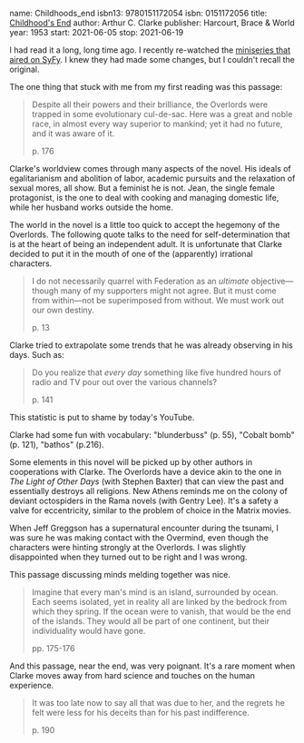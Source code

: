 name: Childhoods_end
isbn13: 9780151172054
isbn: 0151172056
title: [Childhood's End](https://www.amazon.com/dp/0151172056)
author: Arthur C. Clarke
publisher: Harcourt, Brace & World
year: 1953
start: 2021-06-05
stop: 2021-06-19

I had read it a long, long time ago.  I recently re-watched the
[miniseries that aired on SyFy](https://en.wikipedia.org/wiki/Childhood%27s_End_(miniseries)).
I knew they had made some changes, but I couldn't recall the original.

The one thing that stuck with me from my first reading was this passage:

> Despite all their powers and their brilliance, the Overlords were trapped in
> some evolutionary cul-de-sac.  Here was a great and noble race, in almost
> every way superior to mankind; yet it had no future, and it was aware of it.
> <footer>p. 176</footer>

Clarke's worldview comes through many aspects of the novel.  His ideals of
egalitarianism and abolition of labor, academic pursuits and the relaxation of
sexual mores, all show.  But a feminist he is not.  Jean, the single female
protagonist, is the one to deal with cooking and managing domestic life, while
her husband works outside the home.

The world in the novel is a little too quick to accept the hegemony of the
Overlords.  The following quote talks to the need for self-determination that is
at the heart of being an independent adult.  It is unfortunate that Clarke
decided to put it in the mouth of one of the (apparently) irrational characters.

> I do not necessarily quarrel with Federation as an _ultimate_
> objective&mdash;though many of my supporters might not agree.  But it must
> come from within&mdash;not be superimposed from without.  We must work out our
> own destiny.
> <footer>p. 13</footer>

Clarke tried to extrapolate some trends that he was already observing in his
days.  Such as:

> Do you realize that _every day_ something like five hundred hours of radio and
> TV pour out over the various channels?
> <footer>p. 141</footer>

This statistic is put to shame by today's YouTube.

Clarke had some fun with vocabulary: "blunderbuss" (p. 55), "Cobalt bomb"
(p. 121), "bathos" (p.216).

Some elements in this novel will be picked up by other authors in cooperations
with Clarke.  The Overlords have a device akin to the one in _The Light of Other
Days_ (with Stephen Baxter) that can view the past and essentially destroys all
religions.  New Athens reminds me on the colony of deviant octospiders in the
Rama novels (with Gentry Lee).  It's a safety a valve for eccentricity, similar
to the problem of choice in the Matrix movies.

When Jeff Greggson has a supernatural encounter during the tsunami, I was sure
he was making contact with the Overmind, even though the characters were hinting
strongly at the Overlords.  I was slightly disappointed when they turned out to
be right and I was wrong.

This passage discussing minds melding together was nice.

> Imagine that every man's mind is an island, surrounded by ocean.  Each seems
> isolated, yet in reality all are linked by the bedrock from which they spring.
> If the ocean were to vanish, that would be the end of the islands.  They would
> all be part of one continent, but their individuality would have gone.
> <footer>pp. 175-176</footer>

And this passage, near the end, was very poignant.  It's a rare moment when
Clarke moves away from hard science and touches on the human experience.

> It was too late now to say all that was due to her, and the regrets he felt
> were less for his deceits than for his past indifference.
> <footer>p. 190</footer>
